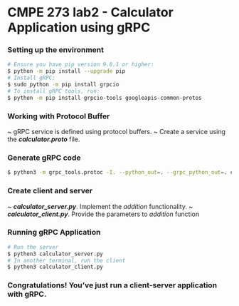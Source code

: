 # CMPE 273 lab2 - Calculator Application using gRPC 

### Setting up the environment
```sh
# Ensure you have pip version 9.0.1 or higher:
$ python -m pip install --upgrade pip
# Install gRPC:
$ sudo python -m pip install grpcio
# To install gRPC tools, run:
$ python -m pip install grpcio-tools googleapis-common-protos
```

### Working with Protocol Buffer
  ~ gRPC service is defined using protocol buffers.
  ~ Create a service using the **_calculator.proto_** file.

### Generate gRPC code
```sh
$ python3 -m grpc_tools.protoc -I. --python_out=. --grpc_python_out=. calculator.proto
```

### Create client and server
  ~ **_calculator_server.py_**. Implement the *addition* functionality.
  ~ **_calculator_client.py_**. Provide the parameters to *addition* function

### Running  gRPC Application
```sh
# Run the server
$ python3 calculator_server.py
# In another terminal, run the client
$ python3 calculator_client.py
```

### Congratulations! You’ve just run a client-server application with gRPC.